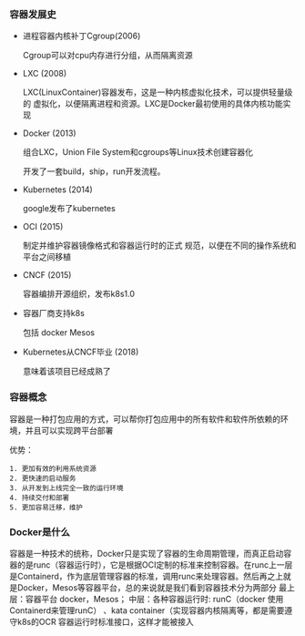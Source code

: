 ### 容器发展史

- 进程容器内核补丁Cgroup(2006)

  Cgroup可以对cpu内存进行分组，从而隔离资源 

- LXC (2008) 

  LXC(LinuxContainer)容器发布，这是一种内核虚拟化技术，可以提供轻量级的 虚拟化，以便隔离进程和资源。LXC是Docker最初使用的具体内核功能实现 

- Docker (2013)

  组合LXC，Union File System和cgroups等Linux技术创建容器化 

  开发了一套build，ship，run开发流程。 

- Kubernetes (2014) 

  google发布了kubernetes

- OCI (2015) 

  制定并维护容器镜像格式和容器运行时的正式 规范，以便在不同的操作系统和平台之间移植 

- CNCF (2015) 

  容器编排开源组织，发布k8s1.0

- 容器厂商支持k8s

  包括 docker Mesos

- Kubernetes从CNCF毕业 (2018) 

  意味着该项目已经成熟了

### 容器概念

容器是一种打包应用的方式，可以帮你打包应用中的所有软件和软件所依赖的环境，并且可以实现跨平台部署 

优势：

	1. 更加有效的利用系统资源
 	2. 更快速的启动服务
 	3. 从开发到上线完全一致的运行环境
 	4. 持续交付和部署
 	5. 更加容易迁移，维护

### Docker是什么

容器是一种技术的统称，Docker只是实现了容器的生命周期管理，而真正启动容器的是runc（容器运行时），它是根据OCI定制的标准来控制容器。在runc上一层是Containerd，作为底层管理容器的标准，调用runc来处理容器。然后再之上就是Docker，Mesos等容器平台，总的来说就是我们看到容器技术分为两部分 最上层：容器平台 docker，Mesos； 中层：各种容器运行时: runC（docker 使用Containerd来管理runC） 、kata container（实现容器内核隔离等，都是需要遵守k8s的OCR 容器运行时标准接口，这样才能被接入





